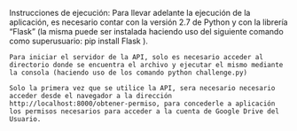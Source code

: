 Instrucciones de ejecución:
	Para llevar adelante la ejecución de la aplicación, es necesario contar con la versión 2.7 de Python y  con la librería “Flask” (la misma puede ser instalada haciendo uso del siguiente comando como superusuario: pip install Flask ).

	Para iniciar el servidor de la API, solo es necesario acceder al directorio donde se encuentra el archivo y ejecutar el mismo mediante la consola (haciendo uso de los comando python challenge.py)

	Solo la primera vez que se utilice la API, sera necesario necesario acceder desde el navegador a la dirección http://localhost:8000/obtener-permiso, para concederle a aplicación los permisos necesarios para acceder a la cuenta de Google Drive del Usuario.
